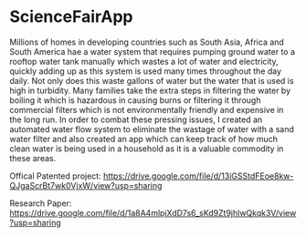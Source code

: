 # ScienceFairApp
Millions of homes in developing countries such as South Asia, Africa and South America hae a
water system that requires pumping ground water to a rooftop water tank manually which wastes
a lot of water and electricity, quickly adding up as this system is used many times throughout the
day daily.
Not only does this waste gallons of water but the water that is used is high in turbidity. Many
families take the extra steps in filtering the water by boiling it which is hazardous in causing
burns or filtering it through commercial filters which is not environmentally friendly and
expensive in the long run.
In order to combat these pressing issues, I created an automated water flow system to eliminate
the wastage of water with a sand water filter and also created an app which can keep track of
how much clean water is being used in a household as it is a valuable commodity in these areas.

Offical Patented project:
https://drive.google.com/file/d/13iGSStdFEoe8kw-QJgaScrBt7wk0VjxW/view?usp=sharing

Research Paper:
https://drive.google.com/file/d/1a8A4mlpjXdD7s6_sKd9Zt9jhlwQkqk3V/view?usp=sharing



